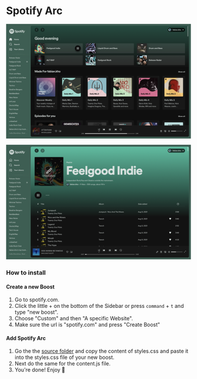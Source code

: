 # Spotify Arc


![Spotify Homescreen](spotify_arc_homescreen.png "Homescreen")

![Spotify Playlist](spotify_arc_playlist.png "Homescreen")


### How to install

#### Create a new Boost

1. Go to spotify.com.
2. Click the little + on the bottom of the Sidebar or press `command` + `t` and type "new boost".
3. Choose "Custom" and then "A specific Website".
4. Make sure the url is "spotify.com" and press "Create Boost"

#### Add Spotify Arc

1. Go the the [source folder](/src) and copy the content of styles.css and paste it into the styles.css file of your new boost.
2. Next do the same for the content.js file.
3. You're done! Enjoy 👋
